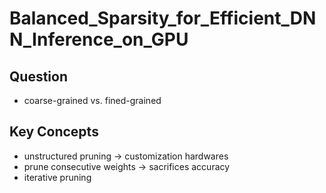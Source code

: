 # Balanced_Sparsity_for_Efficient_DNN_Inference_on_GPU
## Question
- coarse-grained vs. fined-grained
## Key Concepts
- unstructured pruning -> customization hardwares
- prune consecutive weights -> sacrifices accuracy
- iterative pruning